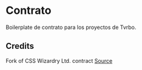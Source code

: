 # Contrato 

Boilerplate de contrato para los proyectos de Tvrbo. 

## Credits

Fork of CSS Wizardry Ltd. contract [Source](https://github.com/csswizardry/Contract)

